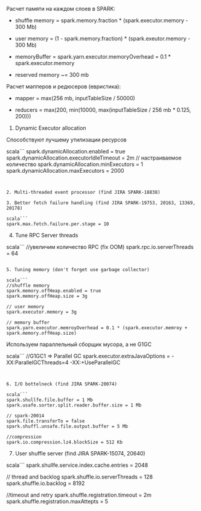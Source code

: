 Расчет памяти на каждом слоев в SPARK:

- shuffle memory = spark.memory.fraction * (spark.executor.memory - 300 Mb)

- user memory = (1 - spark.memory.fraction) * (spark.exeutor.memory - 300 Mb)

- memoryBuffer = spark.yarn.executor.memoryOverhead = 0.1 * spark.executor.memory

- reserved memory ~= 300 mb


Расчет мапперов и редюсеров (евристика):

- mapper = max(256 mb, inputTableSize / 50000)

- reducers = max(200, min(10000, max(inputTableSize / 256 mb * 0.125, 200)))


1. Dynamic Executor allocation

Способствуют лучшему утилизации ресурсов

scala```
spark.dynamicAllocation.enabled = true
spark.dynamicAllocation.executorIdleTimeout = 2m
// настраиваемое количество
spark.dynamicAllocation.minExecutors = 1
spark.dynamicAllocation.maxExecutors = 2000
```


2. Multi-threaded event processor (find JIRA SPARK-18838)

3. Better fetch failure handling (find JIRA SPARK-19753, 20163, 13369, 20178)

scala```
spark.max.fetch.failure.per.stage = 10
```

4. Tune RPC Server threads

scala```
//увеличим количество RPC (fix OOM)
spark.rpc.io.serverThreads = 64
```

5. Tuning memory (don't forget use garbage collector)

scala```
//shuffle memory
spark.memory.offHeap.enabled = true
spark.memory.offHeap.size = 3g

// user memory
spark.executor.memory = 3g

// memory buffer
spark.yarn.executor.memroyOverhead = 0.1 * (spark.executor.memroy + spark.memory.offHeap.size)
```

Используем параллельный сборщик мусора, а не G1GC

scala```
//G1GC1 => Parallel GC
spark.executor.extraJavaOptions = -XX:ParallelGCThreads=4 -XX:+UseParallelGC
```


6. I/O bottelneck (find JIRA SPARK-20074)

scala```
spark.shullfe.file.buffer = 1 Mb
spark.usafe.sorter.split.reader.buffer.size = 1 Mb

// spark-20014
spark.file.transferTo = false
spark.shuffl.unsafe.file.output.buffer = 5 Mb

//compression
spark.io.compression.lz4.blockSize = 512 Kb
```

7. User shuffle server (find JIRA SPARK-15074, 20640)

scala```
spark.shullfe.service.index.cache.entries = 2048

// thread and backlog
spark.shuffle.io.serverThreads = 128
spark.shuffle.io.backlog = 8192

//timeout and retry
spark.shuffle.registration.timeout = 2m
spark.shuffle.registration.maxAttepts = 5
```
